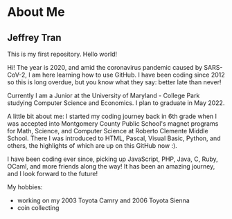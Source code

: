 # About Me
## Jeffrey Tran

This is my first repository. Hello world!

Hi! The year is 2020, and amid the coronavirus pandemic caused by SARS-CoV-2, I am here learning how to use GitHub. I have been coding since 2012 so this is long overdue, but you know what they say: better late than never!

Currently I am a Junior at the University of Maryland - College Park studying Computer Science and Economics. I plan to graduate in May 2022.

A little bit about me:
I started my coding journey back in 6th grade when I was accepted into Montgomery County Public School's magnet programs for Math, Science, and Computer Science at Roberto Clemente Middle School. There I was introduced to HTML, Pascal, Visual Basic, Python, and others, the highlights of which are up on this GitHub now :).

I have been coding ever since, picking up JavaScript, PHP, Java, C, Ruby, OCaml, and more friends along the way! It has been an amazing journey, and I look forward to the future!



My hobbies:
- working on my 2003 Toyota Camry and 2006 Toyota Sienna
- coin collecting
